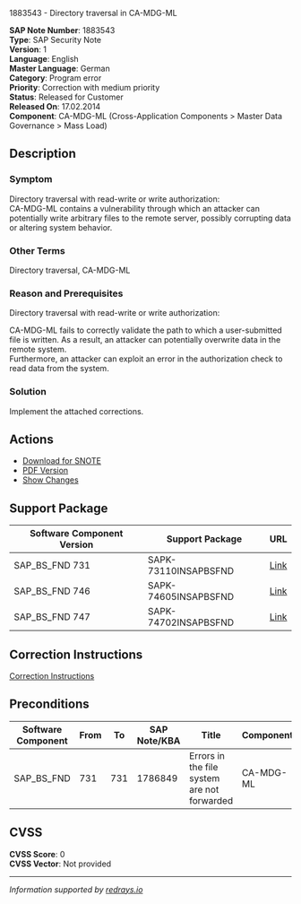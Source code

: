 1883543 - Directory traversal in CA-MDG-ML

**SAP Note Number**: 1883543  
**Type**: SAP Security Note  
**Version**: 1  
**Language**: English  
**Master Language**: German  
**Category**: Program error  
**Priority**: Correction with medium priority  
**Status**: Released for Customer  
**Released On**: 17.02.2014  
**Component**: CA-MDG-ML (Cross-Application Components > Master Data Governance > Mass Load)

## Description

### Symptom

Directory traversal with read-write or write authorization:  
CA-MDG-ML contains a vulnerability through which an attacker can potentially write arbitrary files to the remote server, possibly corrupting data or altering system behavior.

### Other Terms

Directory traversal, CA-MDG-ML

### Reason and Prerequisites

Directory traversal with read-write or write authorization:

CA-MDG-ML fails to correctly validate the path to which a user-submitted file is written. As a result, an attacker can potentially overwrite data in the remote system.  
Furthermore, an attacker can exploit an error in the authorization check to read data from the system.

### Solution

Implement the attached corrections.

## Actions

- [Download for SNOTE](https://notesdownloads.sap.com/note/0040000011131262017)
- [PDF Version](https://userapps.support.sap.com/sap/support/sfm/notes/print/0001883543?language=en-US&token=956EA7227BD06C453A8FC07C5FF6578C)
- [Show Changes](https://me.sap.com/notesLatestChanges/0001883543/E/diff)

## Support Package

| Software Component Version | Support Package                                     | URL                                                         |
|---------------------------|-----------------------------------------------------|-------------------------------------------------------------|
| SAP_BS_FND 731            | SAPK-73110INSAPBSFND                                 | [Link](https://me.sap.com/supportpackage/SAPK-73110INSAPBSFND) |
| SAP_BS_FND 746            | SAPK-74605INSAPBSFND                                 | [Link](https://me.sap.com/supportpackage/SAPK-74605INSAPBSFND) |
| SAP_BS_FND 747            | SAPK-74702INSAPBSFND                                 | [Link](https://me.sap.com/supportpackage/SAPK-74702INSAPBSFND) |

## Correction Instructions

[Correction Instructions](https://me.sap.com/corrins/0001883543/6134)

## Preconditions

| Software Component | From | To  | SAP Note/KBA | Title                                      | Component |
|--------------------|------|-----|--------------|--------------------------------------------|-----------|
| SAP_BS_FND         | 731  | 731 | 1786849      | Errors in the file system are not forwarded | CA-MDG-ML |

## CVSS

**CVSS Score**: 0  
**CVSS Vector**: Not provided

---

*Information supported by [redrays.io](https://redrays.io)*